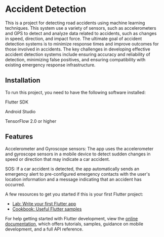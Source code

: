 # Accident Detection



This is a project for detecting road accidents using machine learning techniques. This system use a variety of sensors, such as accelerometers and GPS to detect and analyze data related to accidents, such as changes in speed, direction, and impact force. The ultimate goal of accident detection systems is to minimize response times and improve outcomes for those involved in accidents. The key challenges in developing effective accident detection systems include ensuring accuracy and reliability of detection, minimizing false positives, and ensuring compatibility with existing emergency response infrastructure.

## Installation

To run this project, you need to have the following software installed:


Flutter SDK

Android Studio

TensorFlow 2.0 or higher


## Features
Accelerometer and Gyroscope sensors: The app uses the accelerometer and gyroscope sensors in a mobile device to detect sudden changes in speed or direction that may indicate a car accident.

SOS: If a car accident is detected, the app automatically sends an emergency alert to pre-configured emergency contacts with the user's location information and a message indicating that an accident has occurred.

A few resources to get you started if this is your first Flutter project:


- [Lab: Write your first Flutter app](https://docs.flutter.dev/get-started/codelab)
- [Cookbook: Useful Flutter samples](https://docs.flutter.dev/cookbook)

For help getting started with Flutter development, view the
[online documentation](https://docs.flutter.dev/), which offers tutorials,
samples, guidance on mobile development, and a full API reference.
